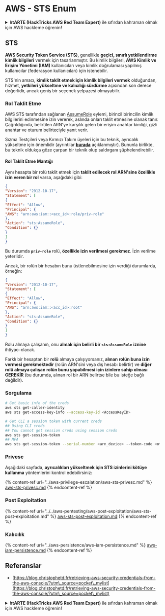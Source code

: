 # AWS - STS Enum

<details>

<summary><strong>htARTE (HackTricks AWS Red Team Expert)</strong> ile sıfırdan kahraman olmak için AWS hackleme öğrenin<strong>!</strong></summary>

HackTricks'i desteklemenin diğer yolları:

* Şirketinizi HackTricks'te **reklamınızı görmek** veya **HackTricks'i PDF olarak indirmek** için [**ABONELİK PLANLARI**](https://github.com/sponsors/carlospolop)'na göz atın!
* [**Resmi PEASS & HackTricks ürünlerini**](https://peass.creator-spring.com) edinin
* [**The PEASS Family**](https://opensea.io/collection/the-peass-family) koleksiyonumuzu keşfedin, özel [**NFT'lerimiz**](https://opensea.io/collection/the-peass-family)
* 💬 [**Discord grubuna**](https://discord.gg/hRep4RUj7f) veya [**telegram grubuna**](https://t.me/peass) **katılın** veya **Twitter** 🐦 [**@hacktricks_live**](https://twitter.com/hacktricks_live)'ı **takip edin**.
* **Hacking hilelerinizi** [**HackTricks**](https://github.com/carlospolop/hacktricks) ve [**HackTricks Cloud**](https://github.com/carlospolop/hacktricks-cloud) github reposuna **PR göndererek** paylaşın.

</details>

## STS

**AWS Security Token Service (STS)**, genellikle **geçici, sınırlı yetkilendirme kimlik bilgileri** vermek için tasarlanmıştır. Bu kimlik bilgileri, **AWS Kimlik ve Erişim Yönetimi (IAM)** kullanıcıları veya kimlik doğrulaması yapılmış kullanıcılar (federasyon kullanıcıları) için istenebilir.

STS'nin amacı, **kimlik taklit etmek için kimlik bilgileri vermek** olduğundan, hizmet, **yetkileri yükseltme ve kalıcılığı sürdürme** açısından son derece değerlidir, ancak geniş bir seçenek yelpazesi olmayabilir.

### Rol Taklit Etme

AWS STS tarafından sağlanan [AssumeRole](https://docs.aws.amazon.com/STS/latest/APIReference/API_AssumeRole.html) eylemi, birincil birincilin kimlik bilgilerini edinmesine izin vererek, aslında onları taklit etmesine olanak tanır. Çağrıldığında, belirtilen ARN'ye karşılık gelen bir erişim anahtar kimliği, gizli anahtar ve oturum belirteciyle yanıt verir.

Sızma Testçileri veya Kırmızı Takım üyeleri için bu teknik, ayrıcalık yükseltme için önemlidir (ayrıntılar [**burada**](../aws-privilege-escalation/aws-sts-privesc.md#sts-assumerole) açıklanmıştır). Bununla birlikte, bu teknik oldukça göze çarpan bir teknik olup saldırganı şüphelendirebilir.


#### Rol Taklit Etme Mantığı

Aynı hesapta bir rolü taklit etmek için **taklit edilecek rol ARN'sine özellikle izin veren bir rol** varsa, aşağıdaki gibi:
```json
{
"Version": "2012-10-17",
"Statement": [
{
"Effect": "Allow",
"Principal": {
"AWS": "arn:aws:iam::<acc_id>:role/priv-role"
},
"Action": "sts:AssumeRole",
"Condition": {}
}
]
}
```
Bu durumda **`priv-role`** rolü, **özellikle izin verilmesi gerekmez**. İzin verilme yeterlidir.

Ancak, bir rolün bir hesabın bunu üstlenebilmesine izin verdiği durumlarda, örneğin:
```json
{
"Version": "2012-10-17",
"Statement": [
{
"Effect": "Allow",
"Principal": {
"AWS": "arn:aws:iam::<acc_id>:root"
},
"Action": "sts:AssumeRole",
"Condition": {}
}
]
}
```
Rolu almaya çalışanın, onu **almak için belirli bir `sts:AssumeRole` iznine** ihtiyacı olacak.

Farklı bir hesaptan bir **rolü** almaya çalışıyorsanız, **alınan rolün buna izin vermesi gerekmektedir** (rolün ARN'sini veya dış hesabı belirtir) ve **diğer rolü almaya çalışan rolün bunu yapabilmesi için izinlere sahip olması GEREKİR** (bu durumda, alınan rol bir ARN belirtse bile bu isteğe bağlı değildir).

### Sorgulama
```bash
# Get basic info of the creds
aws sts get-caller-identity
aws sts get-access-key-info --access-key-id <AccessKeyID>

# Get CLI a session token with current creds
## Using CLI creds
## You cannot get session creds using session creds
aws sts get-session-token
## MFA
aws sts get-session-token --serial-number <arn_device> --token-code <otp_code>
```
### Privesc

Aşağıdaki sayfada, **ayrıcalıkları yükseltmek için STS izinlerini kötüye kullanma** yöntemlerini kontrol edebilirsiniz:

{% content-ref url="../aws-privilege-escalation/aws-sts-privesc.md" %}
[aws-sts-privesc.md](../aws-privilege-escalation/aws-sts-privesc.md)
{% endcontent-ref %}

### Post Exploitation

{% content-ref url="../../aws-pentesting/aws-post-exploitation/aws-sts-post-exploitation.md" %}
[aws-sts-post-exploitation.md](../../aws-pentesting/aws-post-exploitation/aws-sts-post-exploitation.md)
{% endcontent-ref %}

### Kalıcılık

{% content-ref url="../aws-persistence/aws-iam-persistence.md" %}
[aws-iam-persistence.md](../aws-persistence/aws-iam-persistence.md)
{% endcontent-ref %}

## Referanslar

* [https://blog.christophetd.fr/retrieving-aws-security-credentials-from-the-aws-console/?utm\_source=pocket\_mylist](https://blog.christophetd.fr/retrieving-aws-security-credentials-from-the-aws-console/?utm\_source=pocket\_mylist)

<details>

<summary><strong>htARTE (HackTricks AWS Red Team Expert)</strong> ile sıfırdan kahraman olmak için AWS hackleme öğrenin<strong>!</strong></summary>

HackTricks'i desteklemenin diğer yolları:

* Şirketinizi HackTricks'te **reklamınızı görmek** veya HackTricks'i **PDF olarak indirmek** için [**ABONELİK PLANLARINI**](https://github.com/sponsors/carlospolop) kontrol edin!
* [**Resmi PEASS & HackTricks ürünlerini**](https://peass.creator-spring.com) edinin
* Özel [**NFT'lerden**](https://opensea.io/collection/the-peass-family) oluşan koleksiyonumuz [**The PEASS Family**](https://opensea.io/collection/the-peass-family)'i keşfedin
* 💬 [**Discord grubuna**](https://discord.gg/hRep4RUj7f) veya [**telegram grubuna**](https://t.me/peass) **katılın** veya bizi **Twitter** 🐦 [**@hacktricks_live**](https://twitter.com/hacktricks_live)**'da takip edin.**
* **Hacking hilelerinizi** [**HackTricks**](https://github.com/carlospolop/hacktricks) ve [**HackTricks Cloud**](https://github.com/carlospolop/hacktricks-cloud) github reposuna **PR göndererek** paylaşın.

</details>
